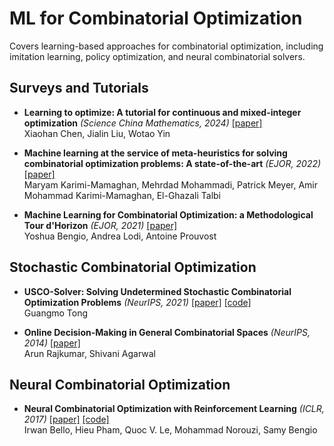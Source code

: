 # ML for Combinatorial Optimization

Covers learning-based approaches for combinatorial optimization, including imitation learning, policy optimization, and neural combinatorial solvers.

## Surveys and Tutorials

+ **Learning to optimize: A tutorial for continuous and mixed-integer optimization** *(Science China Mathematics, 2024)* [[paper]](https://arxiv.org/abs/2405.15251)  
  Xiaohan Chen, Jialin Liu, Wotao Yin

+ **Machine learning at the service of meta-heuristics for solving combinatorial optimization problems: A state-of-the-art** *(EJOR, 2022)* [[paper]](https://www.sciencedirect.com/science/article/pii/S0377221721003623)  
  Maryam Karimi-Mamaghan, Mehrdad Mohammadi, Patrick Meyer, Amir Mohammad Karimi-Mamaghan, El-Ghazali Talbi

+ **Machine Learning for Combinatorial Optimization: a Methodological Tour d'Horizon** *(EJOR, 2021)* [[paper]](https://arxiv.org/abs/1811.06128)  
  Yoshua Bengio, Andrea Lodi, Antoine Prouvost

## Stochastic Combinatorial Optimization

+ **USCO-Solver: Solving Undetermined Stochastic Combinatorial Optimization Problems** *(NeurIPS, 2021)* [[paper]](https://arxiv.org/abs/2107.07508) [[code]](https://github.com/cdslabamotong/USCO-Solver)  
  Guangmo Tong

+ **Online Decision-Making in General Combinatorial Spaces** *(NeurIPS, 2014)* [[paper]](https://papers.nips.cc/paper_files/paper/2014/hash/d58255c6c264137b64a22eb6a65e691b-Abstract.html)  
  Arun Rajkumar, Shivani Agarwal

## Neural Combinatorial Optimization

+ **Neural Combinatorial Optimization with Reinforcement Learning** *(ICLR, 2017)* [[paper]](https://arxiv.org/abs/1611.09940) [[code]](https://github.com/pemami4911/neural-combinatorial-rl-pytorch)  
  Irwan Bello, Hieu Pham, Quoc V. Le, Mohammad Norouzi, Samy Bengio
